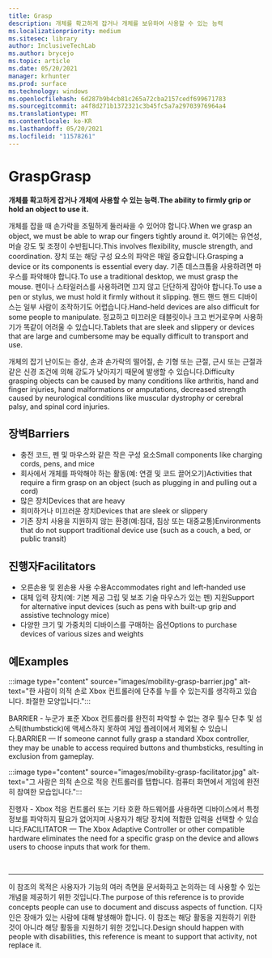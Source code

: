 ```yaml
---
title: Grasp
description: 개체를 확고하게 잡거나 개체를 보유하여 사용할 수 있는 능력
ms.localizationpriority: medium
ms.sitesec: library
author: InclusiveTechLab
ms.author: brycejo
ms.topic: article
ms.date: 05/20/2021
manager: krhunter
ms.prod: surface
ms.technology: windows
ms.openlocfilehash: 6d287b9b4cb81c265a72cba2157cedf699671783
ms.sourcegitcommit: a4f8d271b1372321c3b45fc5a7a29703976964a4
ms.translationtype: MT
ms.contentlocale: ko-KR
ms.lasthandoff: 05/20/2021
ms.locfileid: "11578261"
---
```

# <a name="grasp"></a><span data-ttu-id="a7c8f-103">Grasp</span><span class="sxs-lookup"><span data-stu-id="a7c8f-103">Grasp</span></span>

**<span data-ttu-id="a7c8f-104">개체를 확고하게 잡거나 개체에 사용할 수 있는 능력.</span><span class="sxs-lookup"><span data-stu-id="a7c8f-104">The ability to firmly grip or hold an object to use it.</span></span>**

<span data-ttu-id="a7c8f-105">개체를 잡을 때 손가락을 조밀하게 둘러싸을 수 있어야 합니다.</span><span class="sxs-lookup"><span data-stu-id="a7c8f-105">When we grasp an object, we must be able to wrap our fingers tightly around it.</span></span> <span data-ttu-id="a7c8f-106">여기에는 유연성, 머슬 강도 및 조정이 수반됩니다.</span><span class="sxs-lookup"><span data-stu-id="a7c8f-106">This involves flexibility, muscle strength, and coordination.</span></span> <span data-ttu-id="a7c8f-107">장치 또는 해당 구성 요소의 파악은 매일 중요합니다.</span><span class="sxs-lookup"><span data-stu-id="a7c8f-107">Grasping a device or its components is essential every day.</span></span> <span data-ttu-id="a7c8f-108">기존 데스크톱을 사용하려면 마우스를 파악해야 합니다.</span><span class="sxs-lookup"><span data-stu-id="a7c8f-108">To use a traditional desktop, we must grasp the mouse.</span></span> <span data-ttu-id="a7c8f-109">펜이나 스타일러스를 사용하려면 끄지 않고 단단하게 잡아야 합니다.</span><span class="sxs-lookup"><span data-stu-id="a7c8f-109">To use a pen or stylus, we must hold it firmly without it slipping.</span></span> <span data-ttu-id="a7c8f-110">핸드 핸드 핸드 디바이스는 일부 사람이 조작하기도 어렵습니다.</span><span class="sxs-lookup"><span data-stu-id="a7c8f-110">Hand-held devices are also difficult for some people to manipulate.</span></span> <span data-ttu-id="a7c8f-111">정교하고 미끄러운 태블릿이나 크고 번거로우며 사용하기가 똑같이 어려울 수 있습니다.</span><span class="sxs-lookup"><span data-stu-id="a7c8f-111">Tablets that are sleek and slippery or devices that are large and cumbersome may be equally difficult to transport and use.</span></span>

<span data-ttu-id="a7c8f-112">개체의 잡기 난이도는 증상, 손과 손가락의 떨어질, 손 기형 또는 근절, 근시 또는 근절과 같은 신경 조건에 의해 강도가 낮아지기 때문에 발생할 수 있습니다.</span><span class="sxs-lookup"><span data-stu-id="a7c8f-112">Difficulty grasping objects can be caused by many conditions like arthritis, hand and finger injuries, hand malformations or amputations, decreased strength caused by neurological conditions like muscular dystrophy or cerebral palsy, and spinal cord injuries.</span></span>

## <a name="barriers"></a><span data-ttu-id="a7c8f-113">장벽</span><span class="sxs-lookup"><span data-stu-id="a7c8f-113">Barriers</span></span>

* <span data-ttu-id="a7c8f-114">충전 코드, 펜 및 마우스와 같은 작은 구성 요소</span><span class="sxs-lookup"><span data-stu-id="a7c8f-114">Small components like charging cords, pens, and mice</span></span>
* <span data-ttu-id="a7c8f-115">회사에서 개체를 파악해야 하는 활동(예: 연결 및 코드 끌어오기)</span><span class="sxs-lookup"><span data-stu-id="a7c8f-115">Activities that require a firm grasp on an object (such as plugging in and pulling out a cord)</span></span>
* <span data-ttu-id="a7c8f-116">많은 장치</span><span class="sxs-lookup"><span data-stu-id="a7c8f-116">Devices that are heavy</span></span>
* <span data-ttu-id="a7c8f-117">희미하거나 미끄러운 장치</span><span class="sxs-lookup"><span data-stu-id="a7c8f-117">Devices that are sleek or slippery</span></span>
* <span data-ttu-id="a7c8f-118">기존 장치 사용을 지원하지 않는 환경(예:침대, 침상 또는 대중교통)</span><span class="sxs-lookup"><span data-stu-id="a7c8f-118">Environments that do not support traditional device use (such as a couch, a bed, or public transit)</span></span>

## <a name="facilitators"></a><span data-ttu-id="a7c8f-119">진행자</span><span class="sxs-lookup"><span data-stu-id="a7c8f-119">Facilitators</span></span>

* <span data-ttu-id="a7c8f-120">오른손용 및 왼손용 사용 수용</span><span class="sxs-lookup"><span data-stu-id="a7c8f-120">Accommodates right and left-handed use</span></span>
* <span data-ttu-id="a7c8f-121">대체 입력 장치(예: 기본 제공 그립 및 보조 기술 마우스가 있는 펜) 지원</span><span class="sxs-lookup"><span data-stu-id="a7c8f-121">Support for alternative input devices (such as pens with built-up grip and assistive technology mice)</span></span>
* <span data-ttu-id="a7c8f-122">다양한 크기 및 가중치의 디바이스를 구매하는 옵션</span><span class="sxs-lookup"><span data-stu-id="a7c8f-122">Options to purchase devices of various sizes and weights</span></span>

## <a name="examples"></a><span data-ttu-id="a7c8f-123">예</span><span class="sxs-lookup"><span data-stu-id="a7c8f-123">Examples</span></span>

:::image type="content" source="images/mobility-grasp-barrier.jpg" alt-text="한 사람이 의적 손로 Xbox 컨트롤러에 단추를 누를 수 있는지를 생각하고 있습니다. 좌절한 모양입니다.":::

<span data-ttu-id="a7c8f-126">BARRIER - 누군가 표준 Xbox 컨트롤러를 완전히 파악할 수 없는 경우 필수 단추 및 섬스틱(thumbstick)에 액세스하지 못하여 게임 플레이에서 제외될 수 있습니다.</span><span class="sxs-lookup"><span data-stu-id="a7c8f-126">BARRIER — If someone cannot fully grasp a standard Xbox controller, they may be unable to access required buttons and thumbsticks, resulting in exclusion from gameplay.</span></span>

:::image type="content" source="images/mobility-grasp-facilitator.jpg" alt-text="그 사람은 의적 손으로 적응 컨트롤러를 탭합니다. 컴퓨터 화면에서 게임에 완전히 참여한 모습입니다.":::

<span data-ttu-id="a7c8f-129">진행자 - Xbox 적응 컨트롤러 또는 기타 호환 하드웨어를 사용하면 디바이스에서 특정 정보를 파악하지 필요가 없어지며 사용자가 해당 장치에 적합한 입력을 선택할 수 있습니다.</span><span class="sxs-lookup"><span data-stu-id="a7c8f-129">FACILITATOR — The Xbox Adaptive Controller or other compatible hardware eliminates the need for a specific grasp on the device and allows users to choose inputs that work for them.</span></span>


&nbsp;

[comment]: # (Footer 문)
___
<span data-ttu-id="a7c8f-131">이 참조의 목적은 사용자가 기능의 여러 측면을 문서화하고 논의하는 데 사용할 수 있는 개념을 제공하기 위한 것입니다.</span><span class="sxs-lookup"><span data-stu-id="a7c8f-131">The purpose of this reference is to provide concepts people can use to document and discuss aspects of function.</span></span> <span data-ttu-id="a7c8f-132">디자인은 장애가 있는 사람에 대해 발생해야 합니다. 이 참조는 해당 활동을 지원하기 위한 것이 아니라 해당 활동을 지원하기 위한 것입니다.</span><span class="sxs-lookup"><span data-stu-id="a7c8f-132">Design should happen with people with disabilities, this reference is meant to support that activity, not replace it.</span></span> 